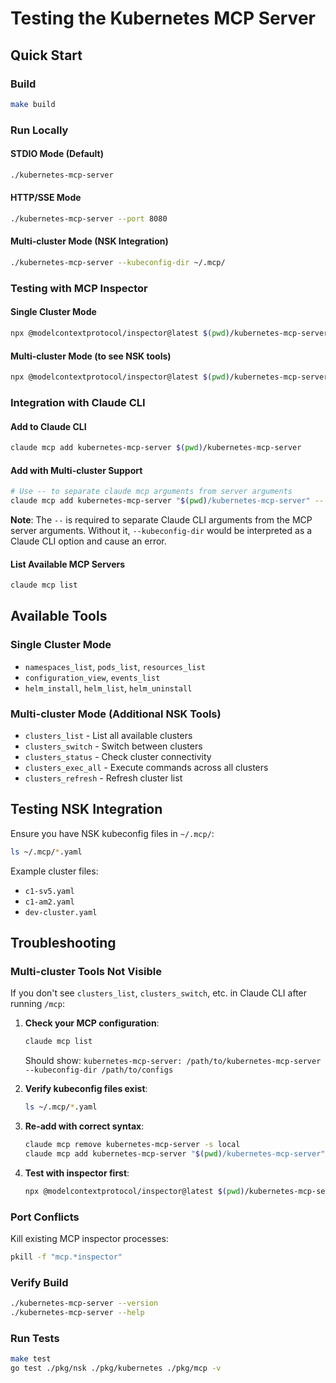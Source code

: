 # Testing the Kubernetes MCP Server

## Quick Start

### Build
```bash
make build
```

### Run Locally

#### STDIO Mode (Default)
```bash
./kubernetes-mcp-server
```

#### HTTP/SSE Mode
```bash
./kubernetes-mcp-server --port 8080
```

#### Multi-cluster Mode (NSK Integration)
```bash
./kubernetes-mcp-server --kubeconfig-dir ~/.mcp/
```

### Testing with MCP Inspector

#### Single Cluster Mode
```bash
npx @modelcontextprotocol/inspector@latest $(pwd)/kubernetes-mcp-server
```

#### Multi-cluster Mode (to see NSK tools)
```bash
npx @modelcontextprotocol/inspector@latest $(pwd)/kubernetes-mcp-server --kubeconfig-dir ~/.mcp
```

### Integration with Claude CLI

#### Add to Claude CLI
```bash
claude mcp add kubernetes-mcp-server $(pwd)/kubernetes-mcp-server
```

#### Add with Multi-cluster Support
```bash
# Use -- to separate claude mcp arguments from server arguments
claude mcp add kubernetes-mcp-server "$(pwd)/kubernetes-mcp-server" -- --kubeconfig-dir ~/.mcp
```

**Note**: The `--` is required to separate Claude CLI arguments from the MCP server arguments. Without it, `--kubeconfig-dir` would be interpreted as a Claude CLI option and cause an error.

#### List Available MCP Servers
```bash
claude mcp list
```

## Available Tools

### Single Cluster Mode
- `namespaces_list`, `pods_list`, `resources_list`
- `configuration_view`, `events_list`
- `helm_install`, `helm_list`, `helm_uninstall`

### Multi-cluster Mode (Additional NSK Tools)
- `clusters_list` - List all available clusters
- `clusters_switch` - Switch between clusters  
- `clusters_status` - Check cluster connectivity
- `clusters_exec_all` - Execute commands across all clusters
- `clusters_refresh` - Refresh cluster list

## Testing NSK Integration

Ensure you have NSK kubeconfig files in `~/.mcp/`:
```bash
ls ~/.mcp/*.yaml
```

Example cluster files:
- `c1-sv5.yaml`
- `c1-am2.yaml` 
- `dev-cluster.yaml`

## Troubleshooting

### Multi-cluster Tools Not Visible

If you don't see `clusters_list`, `clusters_switch`, etc. in Claude CLI after running `/mcp`:

1. **Check your MCP configuration**:
   ```bash
   claude mcp list
   ```
   Should show: `kubernetes-mcp-server: /path/to/kubernetes-mcp-server --kubeconfig-dir /path/to/configs`

2. **Verify kubeconfig files exist**:
   ```bash
   ls ~/.mcp/*.yaml
   ```

3. **Re-add with correct syntax**:
   ```bash
   claude mcp remove kubernetes-mcp-server -s local
   claude mcp add kubernetes-mcp-server "$(pwd)/kubernetes-mcp-server" -- --kubeconfig-dir ~/.mcp
   ```

4. **Test with inspector first**:
   ```bash
   npx @modelcontextprotocol/inspector@latest $(pwd)/kubernetes-mcp-server --kubeconfig-dir ~/.mcp
   ```

### Port Conflicts
Kill existing MCP inspector processes:
```bash
pkill -f "mcp.*inspector"
```

### Verify Build
```bash
./kubernetes-mcp-server --version
./kubernetes-mcp-server --help
```

### Run Tests
```bash
make test
go test ./pkg/nsk ./pkg/kubernetes ./pkg/mcp -v
```
